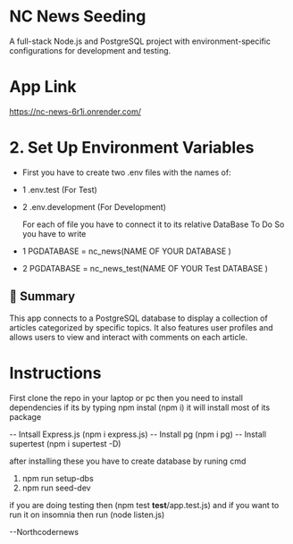 # NC News Seeding

A full-stack Node.js and PostgreSQL project with environment-specific configurations for development and testing.

# App Link

https://nc-news-6r1i.onrender.com/

# 2. Set Up Environment Variables

- First you have to create two .env files with the names of:
- 1 .env.test (For Test)
- 2 .env.development (For Development)

  For each of file you have to connect it to its relative DataBase
  To Do So you have to write

- 1 PGDATABASE = nc_news(NAME OF YOUR DATABASE )
- 2 PGDATABASE = nc_news_test(NAME OF YOUR Test DATABASE )

## 📝 Summary

This app connects to a PostgreSQL database to display a collection of articles categorized by specific topics. It also features user profiles and allows users to view and interact with comments on each article.

# Instructions

First clone the repo in your laptop or pc then you need to install dependencies if its by typing npm instal (npm i) it will install most of its package

-- Intsall Express.js (npm i express.js)
-- Install pg (npm i pg)
-- Install supertest (npm i supertest -D)

after installing these you have to create database by runing cmd

1. npm run setup-dbs
2. npm run seed-dev

if you are doing testing then (npm test **test**/app.test.js)
and if you want to run it on insomnia then run (node listen.js)

--Northcodernews
